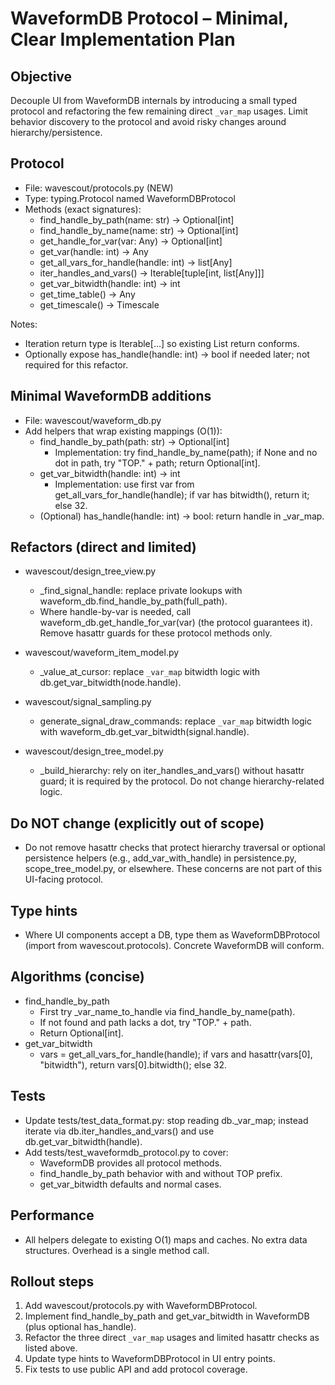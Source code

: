 # WaveformDB Protocol – Minimal, Clear Implementation Plan

## Objective
Decouple UI from WaveformDB internals by introducing a small typed protocol and refactoring the few remaining direct `_var_map` usages. Limit behavior discovery to the protocol and avoid risky changes around hierarchy/persistence.

## Protocol
- File: wavescout/protocols.py (NEW)
- Type: typing.Protocol named WaveformDBProtocol
- Methods (exact signatures):
  - find_handle_by_path(name: str) -> Optional[int]
  - find_handle_by_name(name: str) -> Optional[int]
  - get_handle_for_var(var: Any) -> Optional[int]
  - get_var(handle: int) -> Any
  - get_all_vars_for_handle(handle: int) -> list[Any]
  - iter_handles_and_vars() -> Iterable[tuple[int, list[Any]]]
  - get_var_bitwidth(handle: int) -> int
  - get_time_table() -> Any
  - get_timescale() -> Timescale

Notes:
- Iteration return type is Iterable[...] so existing List return conforms.
- Optionally expose has_handle(handle: int) -> bool if needed later; not required for this refactor.

## Minimal WaveformDB additions
- File: wavescout/waveform_db.py
- Add helpers that wrap existing mappings (O(1)):
  - find_handle_by_path(path: str) -> Optional[int]
    - Implementation: try find_handle_by_name(path); if None and no dot in path, try "TOP." + path; return Optional[int].
  - get_var_bitwidth(handle: int) -> int
    - Implementation: use first var from get_all_vars_for_handle(handle); if var has bitwidth(), return it; else 32.
  - (Optional) has_handle(handle: int) -> bool: return handle in _var_map.

## Refactors (direct and limited)
- wavescout/design_tree_view.py
  - _find_signal_handle: replace private lookups with waveform_db.find_handle_by_path(full_path).
  - Where handle-by-var is needed, call waveform_db.get_handle_for_var(var) (the protocol guarantees it). Remove hasattr guards for these protocol methods only.

- wavescout/waveform_item_model.py
  - _value_at_cursor: replace `_var_map` bitwidth logic with db.get_var_bitwidth(node.handle).

- wavescout/signal_sampling.py
  - generate_signal_draw_commands: replace `_var_map` bitwidth logic with waveform_db.get_var_bitwidth(signal.handle).

- wavescout/design_tree_model.py
  - _build_hierarchy: rely on iter_handles_and_vars() without hasattr guard; it is required by the protocol. Do not change hierarchy-related logic.

## Do NOT change (explicitly out of scope)
- Do not remove hasattr checks that protect hierarchy traversal or optional persistence helpers (e.g., add_var_with_handle) in persistence.py, scope_tree_model.py, or elsewhere. These concerns are not part of this UI-facing protocol.

## Type hints
- Where UI components accept a DB, type them as WaveformDBProtocol (import from wavescout.protocols). Concrete WaveformDB will conform.

## Algorithms (concise)
- find_handle_by_path
  - First try _var_name_to_handle via find_handle_by_name(path).
  - If not found and path lacks a dot, try "TOP." + path.
  - Return Optional[int].
- get_var_bitwidth
  - vars = get_all_vars_for_handle(handle); if vars and hasattr(vars[0], "bitwidth"), return vars[0].bitwidth(); else 32.

## Tests
- Update tests/test_data_format.py: stop reading db._var_map; instead iterate via db.iter_handles_and_vars() and use db.get_var_bitwidth(handle).
- Add tests/test_waveformdb_protocol.py to cover:
  - WaveformDB provides all protocol methods.
  - find_handle_by_path behavior with and without TOP prefix.
  - get_var_bitwidth defaults and normal cases.

## Performance
- All helpers delegate to existing O(1) maps and caches. No extra data structures. Overhead is a single method call.

## Rollout steps
1) Add wavescout/protocols.py with WaveformDBProtocol.  
2) Implement find_handle_by_path and get_var_bitwidth in WaveformDB (plus optional has_handle).  
3) Refactor the three direct `_var_map` usages and limited hasattr checks as listed above.  
4) Update type hints to WaveformDBProtocol in UI entry points.  
5) Fix tests to use public API and add protocol coverage.